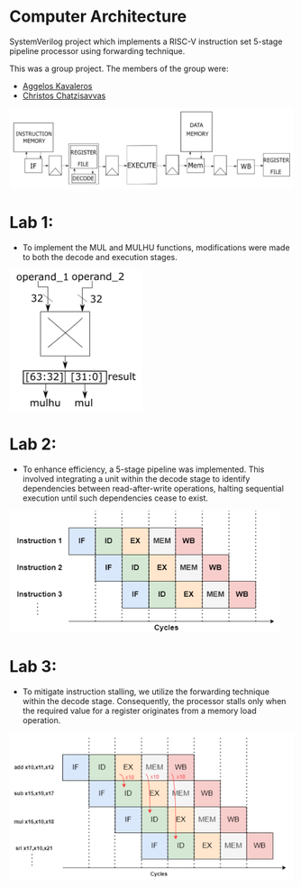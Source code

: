 # Computer Architecture
SystemVerilog project which implements a RISC-V instruction set 5-stage pipeline processor using forwarding technique. 

This was a group project. The members of the group were:
- [Aggelos Kavaleros](https://github.com/AggelosKv)
- [Christos Chatzisavvas](https://github.com/christoschatz)


![Banner](https://github.com/christoschatz/School-Projects/blob/main/Computer%20Architecture/screenshots/processor.png)

# Lab 1:

- To implement the MUL and MULHU functions, modifications were made to both the decode and execution stages.
  
![Banner](https://github.com/christoschatz/School-Projects/blob/main/Computer%20Architecture/screenshots/mul_mulhu.png)


# Lab 2:

- To enhance efficiency, a 5-stage pipeline was implemented. This involved integrating a unit within the decode stage to identify dependencies between read-after-write operations, halting sequential execution until such dependencies cease to exist.

![Banner](https://github.com/christoschatz/School-Projects/blob/main/Computer%20Architecture/screenshots/pipeline.png)

# Lab 3:

- To mitigate instruction stalling, we utilize the forwarding technique within the decode stage. Consequently, the processor stalls only when the required value for a register originates from a memory load operation.

![Banner](https://github.com/christoschatz/School-Projects/blob/main/Computer%20Architecture/screenshots/forwarding.png)
